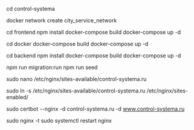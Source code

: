 cd control-systema

docker network create city_service_network

cd frontend
npm install
docker-compose build
docker-compose up -d

cd docker
docker-compose build
docker-compose up -d

cd backend
npm install
docker-compose build
docker-compose up -d

npm run migration:run
npm run seed



sudo nano /etc/nginx/sites-available/control-systema.ru

sudo ln -s /etc/nginx/sites-available/control-systema.ru /etc/nginx/sites-enabled/

sudo certbot --nginx -d control-systema.ru -d www.control-systema.ru


sudo nginx -t
sudo systemctl restart nginx